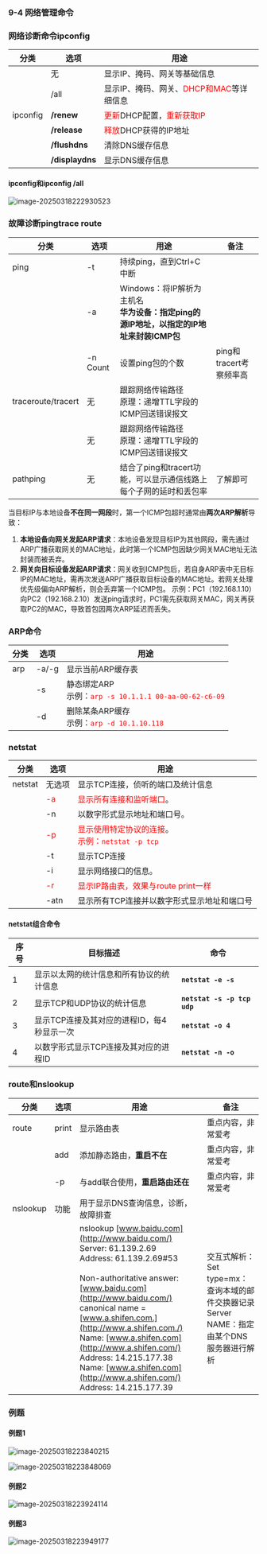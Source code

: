 ### 9-4 网络管理命令

### 网络诊断命令ipconfig

| 分类     | 选项            | 用途                                                         |
| -------- | --------------- | ------------------------------------------------------------ |
|          | 无              | 显示IP、掩码、网关等基础信息                                 |
|          | /all            | 显示IP、掩码、网关、<font color="red">DHCP和MAC</font>等详细信息 |
| ipconfig | **/renew**      | <font color="red">更新</font>DHCP配置，<font color="red">重新获取IP</font> |
|          | **/release**    | <font color="red">释放</font>DHCP获得的IP地址                |
|          | **/flushdns**   | 清除DNS缓存信息                                              |
|          | **/displaydns** | 显示DNS缓存信息                                              |

#### ipconfig和ipconfig /all

![image-20250318222930523](https://img.yatjay.top/md/20250318222930565.png)

### 故障诊断pingtrace route

| 分类               | 选项     | 用途                                                         | 备注                    |
| ------------------ | -------- | ------------------------------------------------------------ | ----------------------- |
| ping               | -t       | 持续ping，直到Ctrl+C中断                                     |                         |
|                    | -a       | Windows：将IP解析为主机名<br>**华为设备：指定ping的源IP地址，以指定的IP地址来封装ICMP包** |                         |
|                    | -n Count | 设置ping包的个数                                             | ping和tracert考察频率高 |
| traceroute/tracert | 无       | 跟踪网络传输路径<br>原理：递增TTL字段的ICMP回送错误报文      |                         |
|                    | 无       | 跟踪网络传输路径<br>原理：递增TTL字段的ICMP回送错误报文      |                         |
| pathping           | 无       | 结合了ping和tracert功能，可以显示通信线路上每个子网的延时和丢包率 | 了解即可                |

当目标IP与本地设备**不在同一网段**时，第一个ICMP包超时通常由**两次ARP解析**导致：

1. **本地设备向网关发起ARP请求**：本地设备发现目标IP为其他网段，需先通过ARP广播获取网关的MAC地址，此时第一个ICMP包因缺少网关MAC地址无法封装而被丢弃。
2. **网关向目标设备发起ARP请求**：网关收到ICMP包后，若自身ARP表中无目标IP的MAC地址，需再次发送ARP广播获取目标设备的MAC地址。若网关处理优先级偏向ARP解析，则会丢弃第一个ICMP包。
   示例：PC1（192.168.1.10）向PC2（192.168.2.10）发送ping请求时，PC1需先获取网关MAC，网关再获取PC2的MAC，导致首包因两次ARP延迟而丢失。

### ARP命令

| 分类 | 选项  | 用途                                                         |
| ---- | ----- | ------------------------------------------------------------ |
| arp  | -a/-g | 显示当前ARP缓存表                                            |
|      | -s    | 静态绑定ARP<br>示例：<font color="red">`arp -s 10.1.1.1 00-aa-00-62-c6-09`</font> |
|      | -d    | 删除某条ARP缓存<br>示例：<font color="red">`arp -d 10.1.10.118`</font> |

### netstat

| 分类    | 选项                        | 用途                                                         |
| ------- | --------------------------- | ------------------------------------------------------------ |
| netstat | 无选项                      | 显示TCP连接，侦听的端口及统计信息                            |
|         | <font color="red">-a</font> | <font color="red">显示所有连接和监听端口</font>。            |
|         | -n                          | 以数字形式显示地址和端口号。                                 |
|         | <font color="red">-p</font> | <font color="red">显示使用特定协议的连接</font>。<br><font color="red">示例：`netstat -p tcp`</font> |
|         | -t                          | 显示TCP连接                                                  |
|         | -i                          | 显示网络接口的信息。                                         |
|         | <font color="red">-r</font> | <font color="red">显示IP路由表，效果与route print一样</font> |
|         | -atn                        | 显示所有TCP连接并以数字形式显示地址和端口号                  |

#### netstat组合命令

| 序号 | 目标描述                                   | 命令                        |
| ---- | ------------------------------------------ | --------------------------- |
| 1    | 显示以太网的统计信息和所有协议的统计信息   | **`netstat -e -s`**         |
| 2    | 显示TCP和UDP协议的统计信息                 | **`netstat -s -p tcp udp`** |
| 3    | 显示TCP连接及其对应的进程ID，每4秒显示一次 | **`netstat -o 4`**          |
| 4    | 以数字形式显示TCP连接及其对应的进程ID      | **`netstat -n -o`**         |

### route和nslookup

| 分类     | 选项  | 用途                                                         | 备注                                                         |
| -------- | ----- | ------------------------------------------------------------ | ------------------------------------------------------------ |
| route    | print | 显示路由表                                                   | 重点内容，非常爱考                                           |
|          | add   | 添加静态路由，**重启不在**                                   | 重点内容，非常爱考                                           |
|          | -p    | 与add联合使用，**重启路由还在**                              | 重点内容，非常爱考                                           |
| nslookup | 功能  | 用于显示DNS查询信息，诊断，故障排查                          |                                                              |
|          |       | nslookup [www.baidu.com](http://www.baidu.com/)<br>Server: 61.139.2.69<br>Address: 61.139.2.69#53<br/><br/>Non-authoritative answer:<br/>[www.baidu.com](http://www.baidu.com/) canonical name = [www.a.shifen.com.](http://www.a.shifen.com./)<br/>Name: [www.a.shifen.com](http://www.a.shifen.com/)<br/>Address: 14.215.177.38<br/>Name: [www.a.shifen.com](http://www.a.shifen.com/)<br/>Address: 14.215.177.39 | 交互式解析：<br/>Set type=mx：查询本域的邮件交换器记录<br/>Server NAME：指定由某个DNS服务器进行解析 |

### 例题

#### 例题1

![image-20250318223840215](https://img.yatjay.top/md/20250318223840258.png)

![image-20250318223848069](https://img.yatjay.top/md/20250318223848105.png)

#### 例题2

![image-20250318223924114](https://img.yatjay.top/md/20250318223924157.png)

#### 例题3

![image-20250318223949177](https://img.yatjay.top/md/20250318223949318.png)

